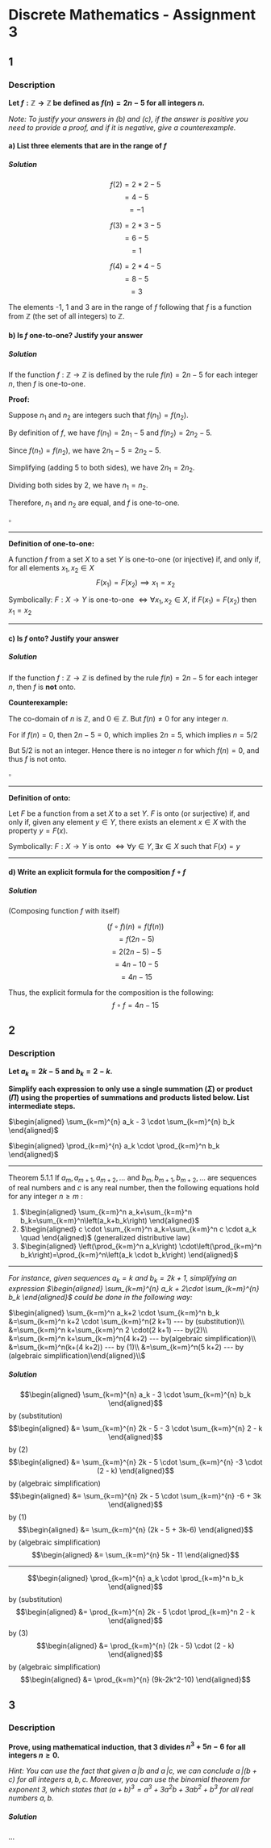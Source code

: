 # Discrete Mathematics - Assignment 3
## 1
### Description
**Let $f : \mathbb{Z} \rightarrow \mathbb{Z}$ be defined as $f(n) = 2 n - 5$ for all integers $n$.**

*Note: To justify your answers in (b) and (c), if the answer is positive you need to provide a proof, and if it is negative, give a counterexample.*

#### a) **List three elements that are in the range of $f$**
##### Solution
$$f(2)=2*2-5$$
$$=4-5$$
$$=-1$$

$$f(3)=2*3-5$$
$$=6-5$$
$$=1$$

$$f(4)=2*4-5$$
$$=8-5$$
$$=3$$

The elements -1, 1 and 3 are in the range of $f$ following that $f$ is a function from $\mathbb{Z}$ (the set of all integers) to $\mathbb{Z}$.

#### b) **Is $f$ one-to-one? Justify your answer**
##### Solution
If the function $f: \mathbb{Z} \rightarrow \mathbb{Z}$ is defined by the rule $f(n) = 2n - 5$ for each integer $n$, then $f$ is one-to-one.

**Proof:** 

Suppose $n_1$ and $n_2$ are integers such that $f(n_1) = f(n_2)$. 

By definition of $f$, we have $f(n_1) = 2n_1 - 5$ and $f(n_2) = 2n_2 - 5$.

Since $f(n_1) = f(n_2)$, we have $2n_1 - 5 = 2n_2 - 5$.

Simplifying (adding 5 to both sides), we have $2n_1 = 2n_2$.

Dividing both sides by 2, we have $n_1 = n_2$.

Therefore, $n_1$ and $n_2$ are equal, and $f$ is one-to-one. 

$\square$

---
**Definition of one-to-one:**

A function $f$ from a set $X$ to a set $Y$ is one-to-one (or injective) if, and only if, for all elements $x_1, x_2 \in X$
$$F(x_1) = F(x_2) \implies x_1 = x_2$$

Symbolically:
$F: X \rightarrow Y$ is one-to-one $\iff \forall x_1, x_2 \in X$, if $F(x_1) = F(x_2)$ then $x_1 = x_2$

---
#### c) **Is $f$ onto? Justify your answer**
##### Solution
If the function $f: \mathbb{Z} \rightarrow \mathbb{Z}$ is defined by the rule $f(n) = 2n - 5$ for each integer $n$, then $f$ is **not** onto.

**Counterexample:**

The co-domain of $n$ is $\mathbb{Z}$, and $0 \in \mathbb{Z}$.
But $f(n) \neq 0$ for any integer $n$.

For if $f(n) = 0$, then $2n - 5 = 0$, which implies $2n = 5$, which implies $n = 5/2$

But $5/2$ is not an integer. Hence there is no integer $n$ for which $f(n) = 0$, and thus $f$ is not onto.

$\square$

---
**Definition of onto:**

Let $F$ be a function from a set $X$ to a set $Y$. $F$ is onto (or surjective) if, and only if, given any element $y \in Y$, there exists an element $x \in X$ with the property $y = F(x)$.

Symbolically:
$F: X \rightarrow Y$ is onto $\iff \forall y \in Y, \exists x \in X \text{ such that } F(x) = y$

---
#### d) **Write an explicit formula for the composition $f \circ f$**
##### Solution
(Composing function $f$ with itself)

$$(f \circ f)(n) = f(f(n))$$
$$= f(2n - 5)$$
$$= 2(2n - 5) - 5$$
$$= 4n - 10 - 5$$
$$= 4n - 15$$

Thus, the explicit formula for the composition is the following:
$$f \circ f = 4n - 15$$

## 2
### Description
**Let $a_k = 2 k - 5$ and $b_k = 2 - k$.**

**Simplify each expression to only use a single summation ($\Sigma$) or product ($\Pi$) using the properties of summations and products listed below. List intermediate steps.**

$\begin{aligned} \sum_{k=m}^{n} a_k - 3 \cdot \sum_{k=m}^{n} b_k \end{aligned}$

$\begin{aligned} \prod_{k=m}^{n} a_k  \cdot \prod_{k=m}^n b_k \end{aligned}$

---
Theorem 5.1.1
If $a_m, a_{m+1}, a_{m+2}, \ldots$ and $b_m, b_{m+1}, b_{m+2}, \ldots$ are sequences of real numbers and $c$ is any real number, then the following equations hold for any integer $n \geq m$ :
1. $\begin{aligned} \sum_{k=m}^n a_k+\sum_{k=m}^n b_k=\sum_{k=m}^n\left(a_k+b_k\right) \end{aligned}$
2. $\begin{aligned} c \cdot \sum_{k=m}^n a_k=\sum_{k=m}^n c \cdot a_k \quad \end{aligned}$ (generalized distributive law)
3. $\begin{aligned} \left(\prod_{k=m}^n a_k\right) \cdot\left(\prod_{k=m}^n b_k\right)=\prod_{k=m}^n\left(a_k \cdot b_k\right) \end{aligned}$

---
*For instance, given sequences $a_k = k$ and $b_k = 2 k + 1$, simplifying an expression $\begin{aligned} \sum_{k=m}^{n} a_k + 2\cdot \sum_{k=m}^{n} b_k \end{aligned}$ could be done in the following way:*

$\begin{aligned} \sum_{k=m}^n a_k+2 \cdot \sum_{k=m}^n b_k &=\sum_{k=m}^n k+2 \cdot \sum_{k=m}^n(2 k+1) --- by (substitution)\\
&=\sum_{k=m}^n k+\sum_{k=m}^n 2 \cdot(2 k+1) --- by(2)\\
&=\sum_{k=m}^n k+\sum_{k=m}^n(4 k+2) --- by(algebraic simplification)\\
&=\sum_{k=m}^n(k+(4 k+2)) --- by (1)\\
&=\sum_{k=m}^n(5 k+2) --- by (algebraic simplification)\end{aligned}\\$

##### Solution
$$\begin{aligned} \sum_{k=m}^{n} a_k - 3 \cdot \sum_{k=m}^{n} b_k \end{aligned}$$
by (substitution)
$$\begin{aligned} &= \sum_{k=m}^{n} 2k - 5 - 3 \cdot \sum_{k=m}^{n} 2 - k \end{aligned}$$
by (2)
$$\begin{aligned} &= \sum_{k=m}^{n} 2k - 5 \cdot \sum_{k=m}^{n} -3 \cdot (2 - k) \end{aligned}$$
by (algebraic simplification)
$$\begin{aligned} &= \sum_{k=m}^{n} 2k - 5 \cdot \sum_{k=m}^{n} -6 + 3k \end{aligned}$$
by (1)
$$\begin{aligned} &= \sum_{k=m}^{n} (2k - 5 + 3k-6) \end{aligned}$$
by (algebraic simplification)
$$\begin{aligned} &= \sum_{k=m}^{n} 5k - 11 \end{aligned}$$

---
$$\begin{aligned} \prod_{k=m}^{n} a_k  \cdot \prod_{k=m}^n b_k \end{aligned}$$
by (substitution)
$$\begin{aligned} &= \prod_{k=m}^{n} 2k - 5 \cdot \prod_{k=m}^n 2 - k \end{aligned}$$
by (3)
$$\begin{aligned} &= \prod_{k=m}^{n} (2k - 5) \cdot (2 - k) \end{aligned}$$
by (algebraic simplification)
$$\begin{aligned} &= \prod_{k=m}^{n} (9k-2k^2-10) \end{aligned}$$

## 3
### Description
**Prove, using mathematical induction, that $3$ divides $n^3 + 5n - 6$ for all integers $n\geq 0$.**

*Hint: You can use the fact that given $a \,| b$ and $a \,| c$, we can conclude $a \,| (b + c)$ for all integers $a,b,c$. Moreover, you can use the binomial theorem for exponent $3$, which states that $(a + b)^3 = a^3 + 3a^2b + 3ab^2 + b^3$ for all real numbers $a, b$.*

##### Solution
...